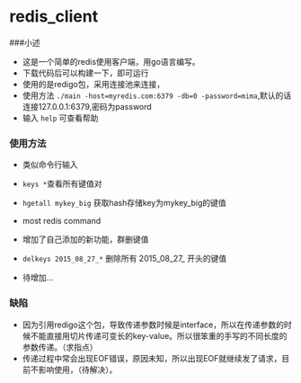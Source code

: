 # redis_client

###小述
* 这是一个简单的redis使用客户端，用go语言编写。
* 下载代码后可以构建一下，即可运行
* 使用的是redigo包，采用连接池来连接，
* 使用方法 `./main -host=myredis.com:6379 -db=0 -password=mima`,默认的话连接127.0.0.1:6379,密码为password
* 输入 `help` 可查看帮助

### 使用方法
 
* 类似命令行输入 
* `keys *`查看所有键值对
* `hgetall mykey_big` 获取hash存储key为mykey_big的键值
* most redis command
 

* 增加了自己添加的新功能，群删键值
* `delkeys 2015_08_27_*` 删除所有 2015_08_27_ 开头的键值
* 待增加...


### 缺陷
* 因为引用redigo这个包，导致传递参数时候是interface，所以在传递参数的时候不能直接用切片传递可变长的key-value。所以很笨重的手写的不同长度的参数传递。（求指点）
* 传递过程中常会出现EOF错误，原因未知，所以出现EOF就继续发了请求，目前不影响使用，（待解决）。
